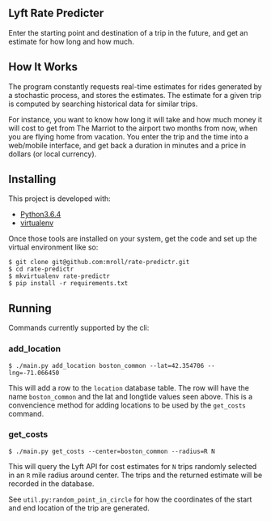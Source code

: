 ## Lyft Rate Predicter

Enter the starting point and destination of a trip in the future, and get an
estimate for how long and how much.

## How It Works

The program constantly requests real-time estimates for rides generated by a
stochastic process, and stores the estimates. The estimate for a given trip is
computed by searching historical data for similar trips.

For instance, you want to know how long it will take and how much money it will
cost to get from The Marriot to the airport two months from now, when you are
flying home from vacation. You enter the trip and the time into a web/mobile
interface, and get back a duration in minutes and a price in dollars (or local
currency).

## Installing

This project is developed with:

* [Python3.6.4](https://www.python.org/downloads/release/python-364/)
* [virtualenv](https://virtualenv.pypa.io/en/stable/)

Once those tools are installed on your system, get the code and set up the
virtual environment like so:

```
$ git clone git@github.com:mroll/rate-predictr.git
$ cd rate-predictr
$ mkvirtualenv rate-predictr
$ pip install -r requirements.txt
```

## Running

Commands currently supported by the cli:

### add_location

```
$ ./main.py add_location boston_common --lat=42.354706 --lng=-71.066450
```

This will add a row to the `location` database table. The row will have the name
`boston_common` and the lat and longtide values seen above. This is a
convencience method for adding locations to be used by the `get_costs` command.

### get_costs

```
$ ./main.py get_costs --center=boston_common --radius=R N
```

This will query the Lyft API for cost estimates for `N` trips randomly selected
in an `R` mile radius around center. The trips and the returned estimate will be
recorded in the database.

See `util.py:random_point_in_circle` for how the coordinates of the start and
end location of the trip are generated.

